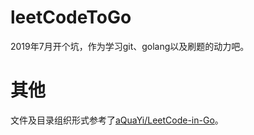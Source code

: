 # leetCodeToGo
2019年7月开个坑，作为学习git、golang以及刷题的动力吧。
# 其他
文件及目录组织形式参考了[aQuaYi/LeetCode-in-Go](https://github.com/aQuaYi/LeetCode-in-Go)。
